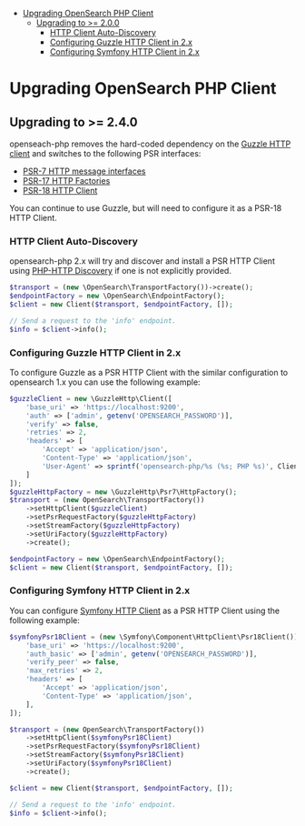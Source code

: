 - [Upgrading OpenSearch PHP Client](#upgrading-opensearch-php-client)
    - [Upgrading to >= 2.0.0](#upgrading-to--240)
        - [HTTP Client Auto-Discovery](#http-client-auto-discovery)
        - [Configuring Guzzle HTTP Client in 2.x](#configuring-guzzle-http-client-in-2x)
        - [Configuring Symfony HTTP Client in 2.x](#configuring-symfony-http-client-in-2x)

# Upgrading OpenSearch PHP Client

## Upgrading to >= 2.4.0

openseach-php removes the hard-coded dependency on the [Guzzle HTTP client](https://docs.guzzlephp.org/en/stable/#) and switches to the following PSR interfaces: 

- [PSR-7 HTTP message interfaces](https://www.php-fig.org/psr/psr-7/)
- [PSR-17 HTTP Factories](https://www.php-fig.org/psr/psr-17/)
- [PSR-18 HTTP Client](https://www.php-fig.org/psr/psr-18/)

You can continue to use Guzzle, but will need to configure it as a PSR-18 HTTP Client.

### HTTP Client Auto-Discovery

opensearch-php 2.x will try and discover and install a PSR HTTP Client using [PHP-HTTP Discovery](https://docs.php-http.org/en/latest/discovery.html) 
if one is not explicitly provided.

```php
$transport = (new \OpenSearch\TransportFactory())->create();
$endpointFactory = new \OpenSearch\EndpointFactory();
$client = new Client($transport, $endpointFactory, []);

// Send a request to the 'info' endpoint.
$info = $client->info();
```

### Configuring Guzzle HTTP Client in 2.x

To configure Guzzle as a PSR HTTP Client with the similar configuration to opensearch 1.x you can use the following example:

```php
$guzzleClient = new \GuzzleHttp\Client([
    'base_uri' => 'https://localhost:9200',
    'auth' => ['admin', getenv('OPENSEARCH_PASSWORD')],
    'verify' => false,
    'retries' => 2,
    'headers' => [
        'Accept' => 'application/json',
        'Content-Type' => 'application/json',
        'User-Agent' => sprintf('opensearch-php/%s (%s; PHP %s)', Client::VERSION, PHP_OS, PHP_VERSION),
    ]
]);
$guzzleHttpFactory = new \GuzzleHttp\Psr7\HttpFactory();
$transport = (new OpenSearch\TransportFactory())
    ->setHttpClient($guzzleClient)
    ->setPsrRequestFactory($guzzleHttpFactory)
    ->setStreamFactory($guzzleHttpFactory)
    ->setUriFactory($guzzleHttpFactory)
    ->create();

$endpointFactory = new \OpenSearch\EndpointFactory();
$client = new Client($transport, $endpointFactory, []);
```

### Configuring Symfony HTTP Client in 2.x

You can configure [Symfony HTTP Client](https://symfony.com/doc/current/http_client.html) as a PSR HTTP Client using
the following example:

```php
$symfonyPsr18Client = (new \Symfony\Component\HttpClient\Psr18Client())->withOptions([
    'base_uri' => 'https://localhost:9200',
    'auth_basic' => ['admin', getenv('OPENSEARCH_PASSWORD')],
    'verify_peer' => false,
    'max_retries' => 2,
    'headers' => [
        'Accept' => 'application/json',
        'Content-Type' => 'application/json',
    ],
]);

$transport = (new OpenSearch\TransportFactory())
    ->setHttpClient($symfonyPsr18Client)
    ->setPsrRequestFactory($symfonyPsr18Client)
    ->setStreamFactory($symfonyPsr18Client)
    ->setUriFactory($symfonyPsr18Client)
    ->create();

$client = new Client($transport, $endpointFactory, []);

// Send a request to the 'info' endpoint.
$info = $client->info();

```
